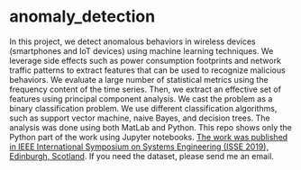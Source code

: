 # anomaly_detection

In this project, we detect anomalous behaviors in wireless devices (smartphones and IoT devices) using machine learning techniques. We leverage side effects such as power consumption footprints and network traffic patterns to extract features that can be used to recognize malicious behaviors. We evaluate a large number of statistical metrics using the frequency content of the time series. Then, we extract an effective set of features using principal component analysis. We cast the problem as a binary classification problem. We use different classification algorithms, such as support vector machine, naive Bayes, and decision trees. The analysis was done using both MatLab and Python. This repo shows only the Python part of the work using Jupyter notebooks. <a href="https://doi.org/10.1109/ISSE46696.2019.8984518" class="mw-redirect" title="ISSE 2019">The work was published in IEEE International Symposium on Systems Engineering (ISSE 2019), Edinburgh, Scotland</a>. If you need the dataset, please send me an email.
